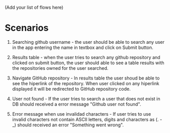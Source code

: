 (Add your list of flows here)

# Scenarios

1. Searching github username - the user should be able to search any user in the app entering the name in textbox and click on Submit button.

2. Results table - when the user tries to search any github repository and clicked on submit button, the user should able to see a table results with the repositories owned for the user searched.

3. Navigate GitHub repository - In results table the user shoud be able to see the hiperlink of the repository. When user clicked on any hiperlink displayed it will be redirected to GitHub repository code.

4. User not found - If the user tries to search a user that does not exist in DB should received a error message "Github user not found".

5. Error message when use invalidad characters - If user tries to use invalid characters not contain ASCII letters, digits and characters as (.  -  _) should received an error "Something went wrong".
